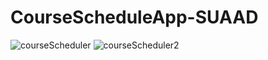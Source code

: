 CourseScheduleApp-SUAAD
==

![courseScheduler](https://user-images.githubusercontent.com/81451454/177684666-aac3831a-31ac-4a87-9711-6f03a45b5f1c.png)
![courseScheduler2](https://user-images.githubusercontent.com/81451454/177684684-c3da488c-3a60-4d6d-b078-f7ceae3a6884.png)
